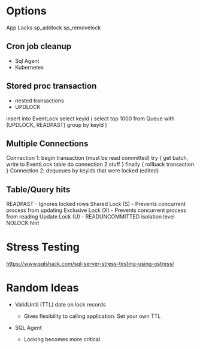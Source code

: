 # Options

App Locks
sp_addlock
sp_removelock

## Cron job cleanup
- Sql Agent
- Kubernetes

## Stored proc transaction
- nested transactions
- UPDLOCK


insert into EventLock
select keyid
(
    select top 1000 from Queue with (UPDLOCK, READPAST) group by keyid
)

## Multiple Connections

Connection 1:
begin transaction (must be read committed)
try
{
    get batch, write to EventLock table
    do connection 2 stuff
}
finally
{
    rollback transaction
}
Connection 2:
dequeues by keyids that were locked
(edited)

## Table/Query hits
READPAST - Ignores locked rows
Shared Lock (S) - Prevents concurrent process from updating 
Exclusive Lock (X) - Prevents concurrent process from reading
Update Lock (U) - 
READUNCOMMITTED isolation level
NOLOCK hint


# Stress Testing
https://www.sqlshack.com/sql-server-stress-testing-using-ostress/


# Random Ideas
- ValidUntil (TTL) date on lock records
  - Gives flexibility to calling application. Set your own TTL
  
- SQL Agent
  - Locking becomes more critical.  